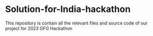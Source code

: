 # Solution-for-India-hackathon
This repository is contain all the relevant files and source code of our project for 2023 GFG Hackathon
